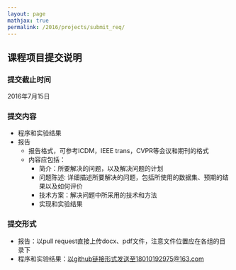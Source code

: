 ```yaml
---
layout: page
mathjax: true
permalink: /2016/projects/submit_req/
---
```


## 课程项目提交说明

### 提交截止时间

2016年7月15日

### 提交内容

- 程序和实验结果
- 报告
  - 报告格式，可参考ICDM，IEEE trans，CVPR等会议和期刊的格式
  - 内容应包括：
    - 简介：所要解决的问题，以及解决问题的计划
    - 问题陈述: 详细描述所要解决的问题，包括所使用的数据集、预期的结果以及如何评价
    - 技术方案：解决问题中所采用的技术和方法
    - 实现和实验结果

### 提交形式

- 报告：以pull request直接上传docx、pdf文件，注意文件位置应在各组的目录下
- 程序和实验结果：以github链接形式发送至18010192975@163.com
